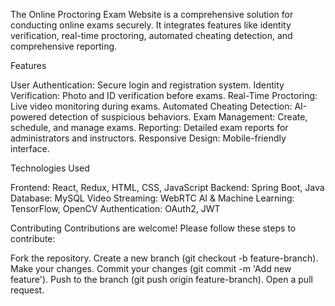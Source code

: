 
The Online Proctoring Exam Website is a comprehensive solution for conducting online exams securely. It integrates features like identity verification, real-time proctoring, automated cheating detection, and comprehensive reporting.

Features

User Authentication: Secure login and registration system.
Identity Verification: Photo and ID verification before exams.
Real-Time Proctoring: Live video monitoring during exams.
Automated Cheating Detection: AI-powered detection of suspicious behaviors.
Exam Management: Create, schedule, and manage exams.
Reporting: Detailed exam reports for administrators and instructors.
Responsive Design: Mobile-friendly interface.

Technologies Used

Frontend: React, Redux, HTML, CSS, JavaScript
Backend: Spring Boot, Java
Database: MySQL
Video Streaming: WebRTC
AI & Machine Learning: TensorFlow, OpenCV
Authentication: OAuth2, JWT

Contributing
Contributions are welcome! Please follow these steps to contribute:

Fork the repository.
Create a new branch (git checkout -b feature-branch).
Make your changes.
Commit your changes (git commit -m 'Add new feature').
Push to the branch (git push origin feature-branch).
Open a pull request.
